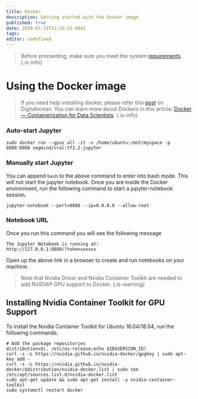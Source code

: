 ```yaml
---
title: Docker
description: Getting started with the Docker image
published: true
date: 2020-07-15T11:23:53.604Z
tags: 
editor: undefined
---
```


> Before proceeding, make sure you meet the system [requirements](/test).
{.is-info}
# Using the Docker image

> If you need help installing docker, please refer this [post](https://www.digitalocean.com/community/tutorials/how-to-install-and-use-docker-on-ubuntu-18-04) on Digitalocean. You can learn more about Dockers in this article: [Docker — Containerization for Data Scientists](https://medium.com/towards-artificial-intelligence/docker-container-and-data-scientist-bae208ce8268).
{.is-info}

### Auto-start Jupyter
```
sudo docker run --gpus all -it -v /home/ubuntu:/mnt/myspace -p 8888:8888 segmind/cral:tf2.2-jupyter
```

### Manually start Jupyter
You can append `bash` to the above command to enter into bash mode. This will not start the jupyter notebook.
Once you are inside the Docker environment, run the following command to start a jupyter-notebook session.
```
jupyter-notebook --port=8888 --ip=0.0.0.0 --allow-root
```

### Notebook URL
Once you run this command you will see the following message
```
The Jupyter Notebook is running at:
http://127.0.0.1:8888/?token=xxxxx
```
Open up the above link in a browser to create and run notebooks on your machine.

> Note that Nvidia Driver and Nvidia Container Toolkit are needed to add NVIDIA® GPU support to Docker.
{.is-warning}
## Installing Nvidia Container Toolkit for GPU Support
To install the Nvidia Container Toolkit for Ubuntu 16.04/18.04, run the following commands.

```
# Add the package repositories
distribution=$(. /etc/os-release;echo $ID$VERSION_ID)
curl -s -L https://nvidia.github.io/nvidia-docker/gpgkey | sudo apt-key add -
curl -s -L https://nvidia.github.io/nvidia-docker/$distribution/nvidia-docker.list | sudo tee /etc/apt/sources.list.d/nvidia-docker.list
sudo apt-get update && sudo apt-get install -y nvidia-container-toolkit
sudo systemctl restart docker
```